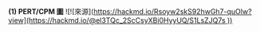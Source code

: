**(1) PERT/CPM 圖**
![![來源]([https://hackmd.io/Rsoyw2skS92hwGh7-quOlw?view](https://hackmd.io/@el3TQc_2ScCsyXBi0HyyUQ/S1LsZJQ7s
))](https://user-images.githubusercontent.com/113969755/195104900-522e8c2c-4680-42a0-91e7-c0fb97f20ecb.png)
